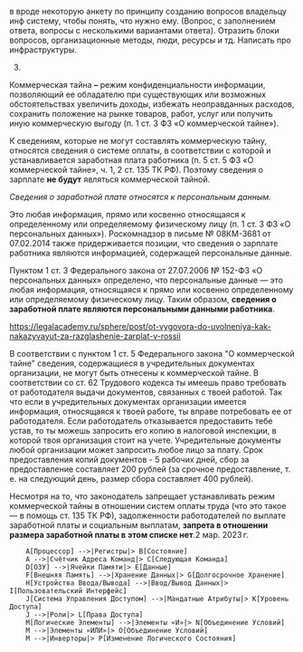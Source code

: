 в вроде некоторую анкету по принципу созданию вопросов владельцу инф систему, чтобы понять, что нужно ему. (Вопрос, с заполнением ответа, вопросы с несколькими вариантами ответа). Отразить блоки вопросов, организационные методы, люди, ресурсы и тд. Написать про инфраструктуры.

3.

Коммерческая тайна **–** режим конфиденциальности информации, позволяющий ее обладателю при существующих или возможных обстоятельствах увеличить доходы, избежать неоправданных расходов, сохранить положение на рынке товаров, работ, услуг или получить иную коммерческую выгоду (п. 1 ст. 3 ФЗ «О коммерческой тайне»).

К сведениям, которые не могут составлять коммерческую тайну, относятся сведения о системе оплаты, в соответствии с которой и устанавливается заработная плата работника (п. 5 ст. 5 ФЗ «О коммерческой тайне», ч. 1, 2 ст. 135 ТК РФ). Поэтому сведения о зарплате **не будут** являться коммерческой тайной.

_Сведения о заработной плате относятся к персональным данным._

Это любая информация, прямо или косвенно относящаяся к определенному или определяемому физическому лицу (п. 1 ст. 3 ФЗ «О персональных данных»). Роскомнадзор в письме № 08КМ-3681 от 07.02.2014 также придерживается позиции, что сведения о зарплате работника являются информацией, содержащей персональные данные.

Пунктом 1 ст. 3 Федерального закона от 27.07.2006 № 152-ФЗ «О персональных данных» определено, что персональные данные — это любая информация, относящаяся к прямо или косвенно определенному или определяемому физическому лицу. Таким образом, **сведения о заработной плате являются персональными данными работника**.

https://legalacademy.ru/sphere/post/ot-vygovora-do-uvolneniya-kak-nakazyvayut-za-razglashenie-zarplat-v-rossii

В соответствии с пунктом 1 ст. 5 Федерального закона "О коммерческой тайне" сведения, содержащиеся в учредительных документах организации, не могут быть отнесены к коммерческой тайне. В соответствии со ст. 62 Трудового кодекса ты имеешь право требовать от работодателя выдачи документов, связанных с твоей работой. Так что если в учредительных документах организации имеется информация, относящаяся к твоей работе, ты вправе потребовать ее от работодателя. Если работодатель отказывается предоставить тебе устав, то ты можешь запросить его копию в налоговой инспекции, в которой твоя организация стоит на учете. Учредительные документы любой организации может запросить любое лицо за плату. Срок предоставления копий документов - 5 рабочих дней, сбор за предоставление составляет 200 рублей (за срочное предоставление, т. е. на следующий день, размер сбора составляет 400 рублей).

Несмотря на то, что законодатель запрещает устанавливать режим коммерческой тайны в отношении систем оплаты труда (что это такое — в помощь ст. 135 ТК РФ), задолженности работодателей по выплате заработной платы и социальным выплатам, **запрета в отношении размера заработной платы в этом списке нет**.2 мар. 2023 г.



```graph LR
    A[Процессор] -->|Регистры|> B[Состояние]
    A -->|Счётчик Адреса Команд|> C[Следующая Команда]
    D[ОЗУ] -->|Ячейки Памяти|> E[Данные]
    F[Внешняя Память] -->|Хранение Данных|> G[Долгосрочное Хранение]
    H[Устройства Ввода/Вывода] -->|Ввод/Вывод Данных|> I[Пользовательский Интерфейс]
    J[Система Управления Доступом] -->|Мандатные Атрибуты|> K[Уровень Доступа]
    J -->|Роли|> L[Права Доступа]
    M[Логические Элементы] -->|Элементы «И»|> N[Объединение Условий]
    M -->|Элементы «ИЛИ»|> O[Объединение Условий]
    M -->|Инверторы|> P[Изменение Логического Состояния]

```